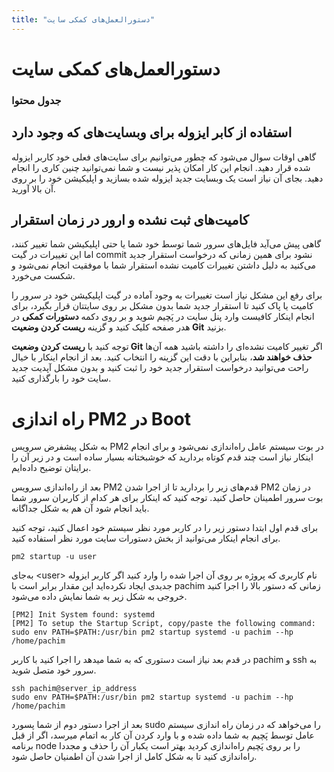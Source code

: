 ```yaml
---
title: "دستورالعمل‌های کمکی سایت"
---
```


# دستورالعمل‌های کمکی سایت

### جدول محتوا

## استفاده از کابر ایزوله برای وبسایت‌های که وجود دارد

گاهی اوقات سوال می‌شود که چطور می‌توانیم برای سایت‌های فعلی خود کاربر ایزوله شده قرار دهید. انجام این کار امکان پذیر نیست و شما نمی‌توانید چنین کاری را انجام دهید. بجای آن نیاز است یک وبسایت جدید ایزوله شده بسازید و اپلیکیشن خود را بر روی آن بالا ‌آورید.

## کامیت‌های ثبت نشده و ارور در زمان استقرار

گاهی پیش می‌آید فایل‌های سرور شما توسط خود شما یا حتی اپلیکیشن شما تغییر کنند، اما این تغییرات در گیت commit نشود برای همین زمانی که درخواست استقرار جدید می‌کنید به دلیل داشتن تغییرات کامیت نشده استقرار شما با موفقیت انجام نمی‌شود و شکست می‌خورد. 


برای رفع این مشکل نیاز است تغییرات به وجود آماده در گیت اپلیکیشن خود در سرور را کامیت یا پاک کنید تا استقرار جدید شما بدون مشکل بر روی سایتتان قرار بگیرد، برای انجام اینکار کافیست وارد پنل سایت در پَچیم شوید و بر روی دکمه **دستورات کمکی** در هدر صفحه کلیک کنید و گزینه **ریست کردن وضعیت Git** بزنید.

توجه کنید با **ریست کردن وضعیت Git** اگر تغییر کامیت نشده‌ای را داشته باشید همه آن‌ها **حذف خواهند شد**، بنابراین با دقت این گزینه را انتخاب کنید. بعد از انجام اینکار با خیال راحت می‌توانید درخواست استقرار جدید خود را ثبت کنید و بدون مشکل آپدیت جدید سایت خود را بارگذاری کنید.

# راه اندازی PM2 در Boot

به شکل پیشفرض سرویس PM2 در بوت سیستم عامل راه‌اندازی نمی‌شود و برای انجام اینکار نیاز است چند قدم کوتاه بردارید که خوشبختانه بسیار ساده است و در زیر آن را برایتان توضیح داده‌ایم.

بعد از راه‌اندازی سرویس PM2 قدم‌های زیر را بردارید تا از اجرا شدن PM2 در زمان بوت سرور اطمینان حاصل کنید. توجه کنید که اینکار برای هر کدام از کاربران سرور شما باید انجام شود آن هم به شکل جداگانه.

برای قدم اول ابتدا دستور زیر را در کاربر مورد نظر سیستم خود اعمال کنید، توجه کنید برای انجام اینکار می‌توانید از بخش دستورات سایت مورد نظر استفاده کنید.

```shell
pm2 startup -u user
```

به‌جای <user\> نام کاربری که پروژه بر روی آن اجرا شده را وارد کنید اگر کاربر ایزوله جدیدی ایجاد نکرده‌اید این مقدار برابر است با pachim زمانی که دستور بالا را اجرا کنید خروجی به شکل زیر به شما نمایش داده می‌شود.

```shell
[PM2] Init System found: systemd
[PM2] To setup the Startup Script, copy/paste the following command:
sudo env PATH=$PATH:/usr/bin pm2 startup systemd -u pachim --hp /home/pachim
```

در قدم بعد نیاز است دستوری که به شما میدهد را اجرا کنید با کاربر pachim و ssh به سرور خود متصل شوید.

```shell
ssh pachim@server_ip_address
sudo env PATH=$PATH:/usr/bin pm2 startup systemd -u pachim --hp /home/pachim
```

بعد از اجرا دستور دوم از شما پسورد sudo را می‌خواهد که در زمان راه اندازی سیستم عامل توسط پَچیم به شما داده شده و با وارد کردن آن کار به اتمام میرسد، اگر از قبل برنامه node را بر روی پَچیم راه‌اندازی کردید بهتر است یکبار آن را حذف و مجددا راه‌اندازی کنید تا به شکل کامل از اجرا شدن آن اطمنیان حاصل شود.
